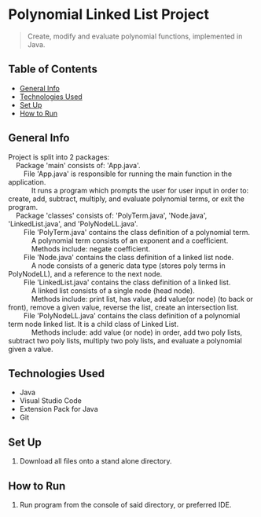 # Polynomial Linked List Project

> Create, modify and evaluate polynomial functions, implemented in Java.

## Table of Contents

* [General Info](#general-info)
* [Technologies Used](#technologies-used)
* [Set Up](#set-up)
* [How to Run](#how-to-run)

## General Info

Project is split into 2 packages:  
&nbsp;&nbsp;&nbsp;&nbsp;Package 'main' consists of: 'App.java'.  
&nbsp;&nbsp;&nbsp;&nbsp;&nbsp;&nbsp;&nbsp;&nbsp;File 'App.java' is responsible for running the main function in the application.  
&nbsp;&nbsp;&nbsp;&nbsp;&nbsp;&nbsp;&nbsp;&nbsp;&nbsp;&nbsp;&nbsp;&nbsp;It runs a program which prompts the user for user input in order to: create, add, subtract, multiply, and evaluate polynomial terms, or exit the program.  
&nbsp;&nbsp;&nbsp;&nbsp;Package 'classes' consists of: 'PolyTerm.java', 'Node.java', 'LinkedList.java', and 'PolyNodeLL.java'.  
&nbsp;&nbsp;&nbsp;&nbsp;&nbsp;&nbsp;&nbsp;&nbsp;File 'PolyTerm.java' contains the class definition of a polynomial term.  
&nbsp;&nbsp;&nbsp;&nbsp;&nbsp;&nbsp;&nbsp;&nbsp;&nbsp;&nbsp;&nbsp;&nbsp;A polynomial term consists of an exponent and a coefficient.  
&nbsp;&nbsp;&nbsp;&nbsp;&nbsp;&nbsp;&nbsp;&nbsp;&nbsp;&nbsp;&nbsp;&nbsp;Methods include: negate coefficient.  
&nbsp;&nbsp;&nbsp;&nbsp;&nbsp;&nbsp;&nbsp;&nbsp;File 'Node.java' contains the class definition of a linked list node.  
&nbsp;&nbsp;&nbsp;&nbsp;&nbsp;&nbsp;&nbsp;&nbsp;&nbsp;&nbsp;&nbsp;&nbsp;A node consists of a generic data type (stores poly terms in PolyNodeLL), and a reference to the next node.  
&nbsp;&nbsp;&nbsp;&nbsp;&nbsp;&nbsp;&nbsp;&nbsp;File 'LinkedList.java' contains the class definition of a linked list.  
&nbsp;&nbsp;&nbsp;&nbsp;&nbsp;&nbsp;&nbsp;&nbsp;&nbsp;&nbsp;&nbsp;&nbsp;A linked list consists of a single node (head node).  
&nbsp;&nbsp;&nbsp;&nbsp;&nbsp;&nbsp;&nbsp;&nbsp;&nbsp;&nbsp;&nbsp;&nbsp;Methods include: print list, has value, add value(or node) (to back or front), remove a given value, reverse the list, create an intersection list.  
&nbsp;&nbsp;&nbsp;&nbsp;&nbsp;&nbsp;&nbsp;&nbsp;File 'PolyNodeLL.java' contains the class definition of a polynomial term node linked list. It is a child class of Linked List.  
&nbsp;&nbsp;&nbsp;&nbsp;&nbsp;&nbsp;&nbsp;&nbsp;&nbsp;&nbsp;&nbsp;&nbsp;Methods include: add value (or node) in order, add two poly lists, subtract two poly lists, multiply two poly lists, and evaluate a polynomial given a value.  

## Technologies Used

* Java
* Visual Studio Code
* Extension Pack for Java
* Git

## Set Up

1. Download all files onto a stand alone directory.

## How to Run

1. Run program from the console of said directory, or preferred IDE.
